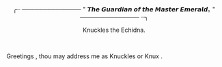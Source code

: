 <p align="center">
╭┈ ────────────── " 𝙏𝙝𝙚 𝙂𝙪𝙖𝙧𝙙𝙞𝙖𝙣 𝙤𝙛 𝙩𝙝𝙚 𝙈𝙖𝙨𝙩𝙚𝙧 𝙀𝙢𝙚𝙧𝙖𝙡𝙙｡ " ────────────── ┈╮
</p>

<p align="center">
Knuckles the Echidna.
</p>

<br>

<p>
  
  Greetings , thou may address me as Knuckles or Knux . 

</p>
